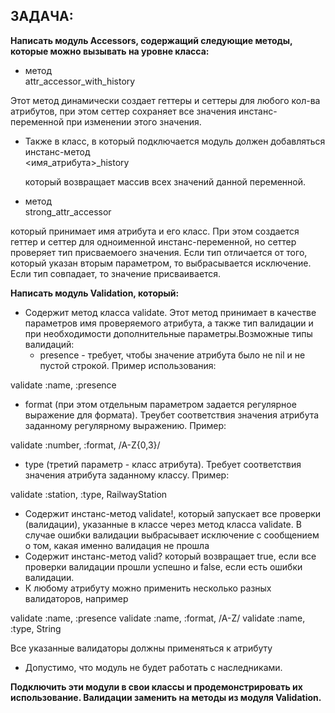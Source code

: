 <h2>ЗАДАЧА:</h2>

**Написать модуль Acсessors, содержащий следующие методы, которые можно вызывать на уровне класса:**

- метод   
attr_accessor_with_history
 
 Этот метод динамически создает геттеры и сеттеры для любого кол-ва атрибутов, при этом сеттер сохраняет все значения инстанс-переменной при изменении этого значения. 


- Также в класс, в который подключается модуль должен добавляться инстанс-метод  
<имя_атрибута>_history
 
  который возвращает массив всех значений данной переменной.


- метод  
strong_attr_accessor
 
 который принимает имя атрибута и его класс. При этом создается геттер и сеттер для одноименной инстанс-переменной, но сеттер проверяет тип присваемоего значения. Если тип отличается от того, который указан вторым параметром, то выбрасывается исключение. Если тип совпадает, то значение присваивается.


**Написать модуль Validation, который:**

- Содержит метод класса validate. Этот метод принимает в качестве параметров имя проверяемого атрибута, а также тип валидации и при необходимости дополнительные параметры.Возможные типы валидаций:
   - presence - требует, чтобы значение атрибута было не nil и не пустой строкой. Пример использования:  
  
validate :name, :presence
 
 
- format (при этом отдельным параметром задается регулярное выражение для формата). Треубет соответствия значения атрибута заданному регулярному выражению. Пример:  

validate :number, :format, /A-Z{0,3}/
 

- type (третий параметр - класс атрибута). Требует соответствия значения атрибута заданному классу. Пример:  
 
validate :station, :type, RailwayStation
 
  - Содержит инстанс-метод validate!, который запускает все проверки (валидации), указанные в классе через метод класса validate. В случае ошибки валидации выбрасывает исключение с сообщением о том, какая именно валидация не прошла
  - Содержит инстанс-метод valid? который возвращает true, если все проверки валидации прошли успешно и false, если есть ошибки валидации.
  - К любому атрибуту можно применить несколько разных валидаторов, например

validate :name, :presence
validate :name, :format, /A-Z/
validate :name, :type, String


 Все указанные валидаторы должны применяться к атрибуту
- Допустимо, что модуль не будет работать с наследниками.

**Подключить эти модули в свои классы и продемонстрировать их использование. Валидации заменить на методы из модуля Validation.**
